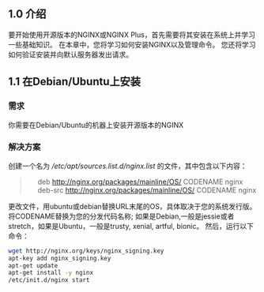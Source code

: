 ## 1.0 介绍
要开始使用开源版本的NGINX或NGINX Plus，首先需要将其安装在系统上并学习一些基础知识。 在本章中，您将学习如何安装NGINX以及管理命令。 您还将学习如何验证安装并向默认服务器发出请求。

## 1.1 在Debian/Ubuntu上安装
### 需求
你需要在Debian/Ubuntu的机器上安装开源版本的NGINX
### 解决方案
创建一个名为 */etc/apt/sources.list.d/nginx.list* 的文件，其中包含以下内容：
>      deb http://nginx.org/packages/mainline/OS/ CODENAME nginx  
>      deb-src http://nginx.org/packages/mainline/OS/ CODENAME nginx

更改文件，用ubuntu或debian替换URL末尾的OS，具体取决于您的系统发行版。 将CODENAME替换为您的分发代码名称; 如果是Debian,一般是jessie或者stretch，如果是Ubuntu，一般是trusty, xenial, artful, bionic。 然后，运行以下命令：
```sh
wget http://nginx.org/keys/nginx_signing.key  
apt-key add nginx_signing.key  
apt-get update  
apt-get install -y nginx  
/etc/init.d/nginx start
```
